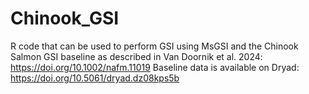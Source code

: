 # Chinook_GSI
R code that can be used to perform GSI using MsGSI and the Chinook Salmon GSI baseline as described in Van Doornik et al. 2024: https://doi.org/10.1002/nafm.11019 
Baseline data is available on Dryad: https://doi.org/10.5061/dryad.dz08kps5b
